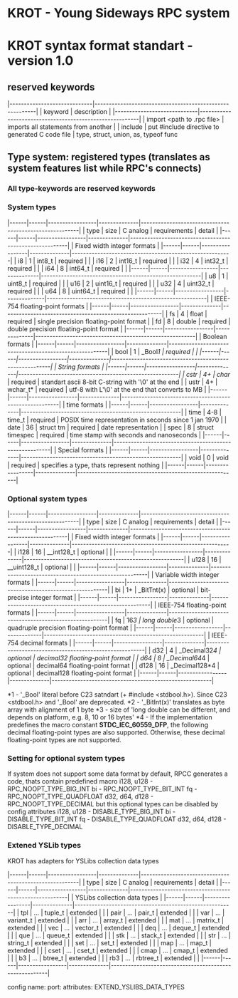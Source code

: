 # KROT - Young Sideways RPC system
# KROT syntax format standart - version 1.0

## reserved keywords
|-----------------------------|---------------------------------------------------------|
|          keyword            |                       description                       |
|-----------------------------|---------------------------------------------------------|
| import <path to .rpc file>  | imports all statements from another <file>              |
| include <path to file>      | put #include directive to generated C code file         |
type, struct, union, as, typeof
func

## Type system: registered types (translates as system features list while RPC's connects)
### All type-keywords are reserved keywords
### System types
|------|------|-----------------|--------------|--------------------------------------------------------|
| type | size |    C analog     | requirements |                         detail                         |
|------|------|-----------------|--------------|--------------------------------------------------------|
|                                        Fixed width integer formats                                    |
|------|------|-----------------|--------------|--------------------------------------------------------|
| i8   |  1   |     int8_t      |   required   |                                                        |
| i16  |  2   |     int16_t     |   required   |                                                        |
| i32  |  4   |     int32_t     |   required   |                                                        |
| i64  |  8   |     int64_t     |   required   |                                                        |
|------|------|-----------------|--------------|--------------------------------------------------------|
| u8   |  1   |     uint8_t     |   required   |                                                        |
| u16  |  2   |     uint16_t    |   required   |                                                        |
| u32  |  4   |     uint32_t    |   required   |                                                        |
| u64  |  8   |     uint64_t    |   required   |                                                        |
|------|------|-----------------|--------------|--------------------------------------------------------|
|                                      IEEE-754 floating-point formats                                  |
|------|------|-----------------|--------------|--------------------------------------------------------|
|  fs  |  4   |      float      |   required   | single precision floating-point format                 |
|  fd  |  8   |      double     |   required   | double precision floating-point format                 |
|------|------|-----------------|--------------|--------------------------------------------------------|
|                                               Boolean formats                                         |
|------|------|-----------------|--------------|--------------------------------------------------------|
| bool |  1   |     _Bool*1     |   required   |                                                        |
|------|------|-----------------|--------------|--------------------------------------------------------|
|                                                String formats                                         |
|------|------|-----------------|--------------|--------------------------------------------------------|
| cstr |  4+  |      char*      |   required   | standart ascii 8-bit C-string with '\0' at the end     |
| ustr |  4+  |     wchar_t*    |   required   | utf-8 with L'\0' at the end that converts to MB        |
|------|------|-----------------|--------------|--------------------------------------------------------|
|                                                 time formats                                          |
|------|------|-----------------|--------------|--------------------------------------------------------|
| time |  4-8 |     time_t      |   required   | POSIX time representation in seconds since 1 jan 1970  |
| date |  36  |    struct tm    |   required   | date representation                                    |
| spec |  8   | struct timespec |   required   | time stamp with seconds and nanoseconds                |
|------|------|-----------------|--------------|--------------------------------------------------------|
|                                               Special formats                                         |
|------|------|-----------------|--------------|--------------------------------------------------------|
| void |  0   |      void       |   required   | specifies a type, thats represent nothing              |
|------|------|-----------------|--------------|--------------------------------------------------------|




### Optional system types
|------|------|-----------------|--------------|--------------------------------------------------------|
| type | size |    C analog     | requirements |                         detail                         |
|------|------|-----------------|--------------|--------------------------------------------------------|
|                                        Fixed width integer formats                                    |
|------|------|-----------------|--------------|--------------------------------------------------------|
| i128 |  16  |   __int128_t    |   optional   |                                                        |
|------|------|-----------------|--------------|--------------------------------------------------------|
| u128 |  16  |   __uint128_t   |   optional   |                                                        |
|------|------|-----------------|--------------|--------------------------------------------------------|
|                                      Variable width integer formats                                   |
|------|------|-----------------|--------------|--------------------------------------------------------|
|  bi  |  1+  |   _BitTnt(x)    |   optional   | bit-precise integer format                             |
|------|------|-----------------|--------------|--------------------------------------------------------|
|                                      IEEE-754 floating-point formats                                  |
|------|------|-----------------|--------------|--------------------------------------------------------|
|  fq  | 16*3 |  long double*3  |   optional   |  quadruple precision floating-point format             |
|------|------|-----------------|--------------|--------------------------------------------------------|
|                                          IEEE-754 decimal formats                                     |
|------|------|-----------------|--------------|--------------------------------------------------------|
| d32  |  4   |  _Decimal32*4   |   optional   |  decimal32 floating-point format                       |
| d64  |  8   |  _Decimal64*4   |   optional   |  decimal64 floating-point format                       |
| d128 |  16  |  _Decimal128*4  |   optional   | decimal128 floating-point format                       |
|------|------|-----------------|--------------|--------------------------------------------------------|

*1 - '_Bool' literal before C23 satndart (+ #include <stdbool.h>). Since C23 <stdbool.h> and '_Bool' are deprecated.
*2 - '_BitInt(x)' translates as byte array with alignment of 1 byte
*3 - size of 'long double can be different, and depends on platform, e.g. 8, 10 or 16 bytes'
*4 - If the implementation predefines the macro constant __STDC_IEC_60559_DFP__, the following decimal floating-point types are also supported. Otherwise, these decimal floating-point types are not supported.

### Setting for optional system types
If system does not support some data format by default, RPCC generates a code, thats contain predefined macro
    i128, u128     - RPC_NOOPT_TYPE_BIG_INT
    bi             - RPC_NOOPT_TYPE_BIT_INT
    fq             - RPC_NOOPT_TYPE_QUADFLOAT
    d32, d64, d128 - RPC_NOOPT_TYPE_DECIMAL
but this optional types can be disabled by config attributes
    i128, u128     - DISABLE_TYPE_BIG_INT
    bi             - DISABLE_TYPE_BIT_INT
    fq             - DISABLE_TYPE_QUADFLOAT
    d32, d64, d128 - DISABLE_TYPE_DECIMAL

### Extened YSLib types
KROT has adapters for YSLibs collection data types

|------|------|-----------------|--------------|--------------------------------------------------------|
| type | size |    C analog     | requirements |                         detail                         |
|------|------|-----------------|--------------|--------------------------------------------------------|
|                                     YSLibs collection data types                                      |
|------|------|-----------------|--------------|--------------------------------------------------------|
| tpl  | ...  |    tuple_t      |   extended   |                                                        |
| pair | ...  |    pair_t       |   extended   |                                                        |
| var  | ...  |    variant_t    |   extended   |                                                        |
| arr  | ...  |    array_t      |   extended   |                                                        |
| mat  | ...  |    matrix_t     |   extended   |                                                        |
| vec  | ...  |    vector_t     |   extended   |                                                        |
| deq  | ...  |    deque_t      |   extended   |                                                        |
| que  | ...  |    queue_t      |   extended   |                                                        |
| stk  | ...  |    stack_t      |   extended   |                                                        |
| str  | ...  |    string_t     |   extended   |                                                        |
| set  | ...  |    set_t        |   extended   |                                                        |
| map  | ...  |    map_t        |   extended   |                                                        |
| cset | ...  |    cset_t       |   extended   |                                                        |
| cmap | ...  |    cmap_t       |   extended   |                                                        |
| b3   | ...  |    btree_t      |   extended   |                                                        |
| rb3  | ...  |    rbtree_t     |   extended   |                                                        |
|------|------|-----------------|--------------|--------------------------------------------------------|


config
    name: 
    port:
    attributes: EXTEND_YSLIBS_DATA_TYPES
